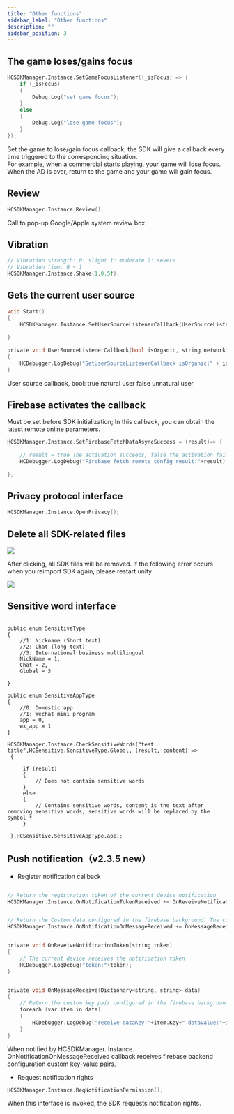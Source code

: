 ```yaml
---
title: "Other functions"
sidebar_label: "Other functions"
description: ""
sidebar_position: 3
---
```


## The game loses/gains focus
```c
HCSDKManager.Instance.SetGameFocusListener((_isFocus) => {
    if (_isFocus)
    {
        Debug.Log("set game focus");
    }
    else
    {
        Debug.Log("lose game focus");
    }
});
```
Set the game to lose/gain focus callback, the SDK will give a callback every time triggered to the corresponding situation.<br/>
For example, when a commercial starts playing, your game will lose focus. When the AD is over, return to the game and your game will gain focus.
## Review

```c
HCSDKManager.Instance.Review();
```
Call to pop-up Google/Apple system review box.

## Vibration
```c
// Vibration strength: 0: slight 1: moderate 2: severe
// Vibration time: 0 ~ 1
HCSDKManager.Instance.Shake(1,0.5f);
```

## Gets the current user source
```c
void Start()
{
    HCSDKManager.Instance.SetUserSourceListenerCallback(UserSourceListenerCallback);
    
}
    
private void UserSourceListenerCallback(bool isOrganic, string network)
{
    HCDebugger.LogDebug("SetUserSourceListenerCallback isOrganic:" + isOrganic + "network:" + network);
}
```
User source callback, bool: true natural user false unnatural user

## Firebase activates the callback

Must be set before SDK initialization; In this callback, you can obtain the latest remote online parameters.

```c
HCSDKManager.Instance.SetFirebaseFetchDataAsyncSuccess = (result)=> {
    
    // result = true The activation succeeds, false the activation fails
    HCDebugger.LogDebug("Firebase fetch remote config result:"+result);
    
};
```

## Privacy protocol interface
 ```c
HCSDKManager.Instance.OpenPrivacy();

```

## Delete all SDK-related files
![](/img/HCSDK/image34.jpg)

After clicking, all SDK files will be removed. If the following error occurs when you reimport SDK again, please restart unity<br/>

![](/img/HCSDK/image35.jpeg)

## Sensitive word interface
```

public enum SensitiveType
{
    //1: Nickname (Short text)
    //2: Chat (long text)
    //3: International business multilingual
    NickName = 1,
    Chat = 2,
    Global = 3
    
}

public enum SensitiveAppType
{
    //0: Domestic app
    //1: Wechat mini program
    app = 0,
    wx_app = 1
}

HCSDKManager.Instance.CheckSensitiveWords("test title",HCSensitive.SensitiveType.Global, (result, content) =>
 {

     if (result)
     {
         // Does not contain sensitive words
     }
     else
     {
         // Contains sensitive words, content is the text after removing sensitive words, sensitive words will be replaced by the symbol *
     }

 },HCSensitive.SensitiveAppType.app);

```

## Push notification（v2.3.5 new）
- Register notification callback

```c

// Return the registration token of the current device notification
HCSDKManager.Instance.OnNotificationTokenReceived += OnReveiveNotificationToken;


// Return the Custom data configured in the firebase background. The custom data is returned as a dictionary.
HCSDKManager.Instance.OnNotificationOnMessageReceived += OnMessageReceive;


private void OnReveiveNotificationToken(string token)
{
    // The current device receives the notification token
    HCDebugger.LogDebug("token:"+token);
}


private void OnMessageReceive(Dictionary<string, string> data)
{
    // Return the custom key pair configured in the firebase background
    foreach (var item in data)
    {
        HCDebugger.LogDebug("receive dataKey:"+item.Key+" dataValue:"+item.Value);
    }
}
```
When notified by HCSDKManager. Instance. OnNotificationOnMessageReceived callback receives firebase backend configuration custom key-value pairs.

- Request notification rights
```c
HCSDKManager.Instance.ReqNotificationPermission();
```
When this interface is invoked, the SDK requests notification rights.

<!--- Gets whether you have notification permission-->
<!--```c-->
<!--var permission = HCSDKManager.Instance.IsGrantedNotificationPermission();-->
<!--```-->
<!--This interface is used to obtain whether the current application has the notification permission.-->
<!---->
<!--- Turn Push on/off-->
<!--```c-->
<!--// Open notification-->
<!--HCSDKManager.Instance.PushSwitch(true);-->
<!---->
<!--// Close notification-->
<!--HCSDKManager.Instance.PushSwitch(false);-->
<!--        -->
<!--```-->
<!--- Whether the push function is enabled-->
<!--```c-->
<!--var pushOpen = HCSDKManager.Instance.IsPushOpen();-->
<!--```-->
<!--This interface is used to determine whether the application push function is enabled.-->
